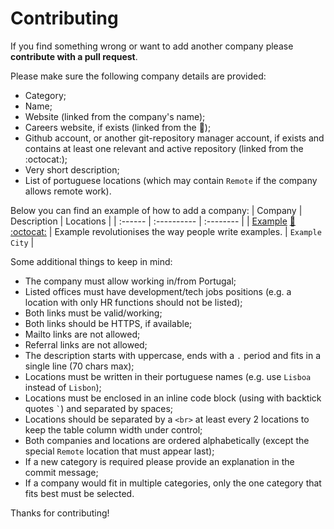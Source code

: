 # Contributing

If you find something wrong or want to add another company please **contribute with a pull request**.

Please make sure the following company details are provided:
* Category;
* Name;
* Website (linked from the company's name);
* Careers website, if exists (linked from the :rocket:);
* Github account, or another git-repository manager account, if exists and contains at least one relevant and active repository (linked from the :octocat:);
* Very short description;
* List of portuguese locations (which may contain `Remote` if the company allows remote work).

Below you can find an example of how to add a company:
| Company | Description | Locations |
| :------ | :---------- | :-------- |
| [Example](https://example.com/) [:rocket:](https://www.example.com/careers) [:octocat:](https://github.com/example) | Example revolutionises the way people write examples. | `Example City` |

Some additional things to keep in mind:
* The company must allow working in/from Portugal;
* Listed offices must have development/tech jobs positions (e.g. a location with only HR functions should not be listed);
* Both links must be valid/working;
* Both links should be HTTPS, if available;
* Mailto links are not allowed;
* Referral links are not allowed;
* The description starts with uppercase, ends with a `.` period and fits in a single line (70 chars max);
* Locations must be written in their portuguese names (e.g. use `Lisboa` instead of `Lisbon`);
* Locations must be enclosed in an inline code block (using with backtick quotes `` ` ``) and separated by spaces;
* Locations should be separated by a `<br>` at least every 2 locations to keep the table column width under control;
* Both companies and locations are ordered alphabetically (except the special `Remote` location that must appear last);
* If a new category is required please provide an explanation in the commit message;
* If a company would fit in multiple categories, only the one category that fits best must be selected.

Thanks for contributing!
